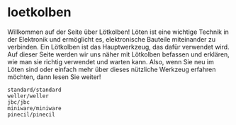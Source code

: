 # loetkolben

Willkommen auf der Seite über Lötkolben! Löten ist eine wichtige Technik in der Elektronik und ermöglicht es, elektronische Bauteile miteinander zu verbinden. Ein Lötkolben ist das Hauptwerkzeug, das dafür verwendet wird. Auf dieser Seite werden wir uns näher mit Lötkolben befassen und erklären, wie man sie richtig verwendet und warten kann. Also, wenn Sie neu im Löten sind oder einfach mehr über dieses nützliche Werkzeug erfahren möchten, dann lesen Sie weiter!

```{toctree}
standard/standard
weller/weller
jbc/jbc
miniware/miniware
pinecil/pinecil
```
